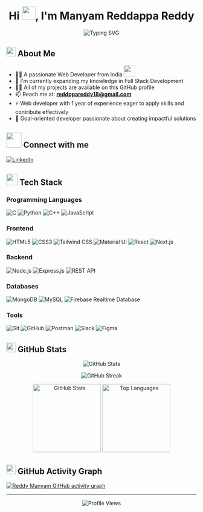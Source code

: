 <h1 align="center">Hi <img src="https://media.giphy.com/media/hvRJCLFzcasrR4ia7z/giphy.gif" width="35">, I'm Manyam Reddappa Reddy</h1>

<div align="center">
  <img src="https://i.pinimg.com/originals/e6/71/b0/e671b030905d5ca04572953a747facc7.gif" alt="Typing SVG" />
</div>



## <img src="https://media2.giphy.com/media/QssGEmpkyEOhBCb7e1/giphy.gif?cid=ecf05e47a0n3gi1bfqntqmob8g9aid1oyj2wr3ds3mg700bl&rid=giphy.gif" width="25"> About Me
- 👨‍💻 A passionate Web Developer from India <img src="https://media.giphy.com/media/WUlplcMpOCEmTGBtBW/giphy.gif" width="30">
- 🌱 I'm currently expanding my knowledge in Full Stack Development
- 👨‍💻 All of my projects are available on this GitHub profile
- 📫 Reach me at: **reddppareddy18@gmail.com**
- ⚡ Web developer with 1 year of experience eager to apply skills and contribute effectively
- 🎯 Goal-oriented developer passionate about creating impactful solutions

## <img src="https://media.giphy.com/media/LnQjpWaON8nhr21vNW/giphy.gif" width="40"> Connect with me
[![LinkedIn](https://img.shields.io/badge/LinkedIn-%230077B5.svg?logo=linkedin&logoColor=white)](https://www.linkedin.com/in/reddappa-reddy-manyam-b7032b202/)

## <img src="https://media.giphy.com/media/iY8CRBdQXODJSCERIr/giphy.gif" width="30"> Tech Stack

### Programming Languages
![C](https://img.shields.io/badge/c-%2300599C.svg?style=for-the-badge&logo=c&logoColor=white)
![Python](https://img.shields.io/badge/python-3670A0?style=for-the-badge&logo=python&logoColor=ffdd54) 
![C++](https://img.shields.io/badge/C%2B%2B-%2300599C.svg?style=for-the-badge&logo=c%2B%2B&logoColor=white)
![JavaScript](https://img.shields.io/badge/javascript-%23323330.svg?style=for-the-badge&logo=javascript&logoColor=%23F7DF1E) 

### Frontend
![HTML5](https://img.shields.io/badge/html5-%23E34F26.svg?style=for-the-badge&logo=html5&logoColor=white) 
![CSS3](https://img.shields.io/badge/css3-%231572B6.svg?style=for-the-badge&logo=css3&logoColor=white) 
![Tailwind CSS](https://img.shields.io/badge/tailwindcss-%2338B2AC.svg?style=for-the-badge&logo=tailwind-css&logoColor=white) 
![Material UI](https://img.shields.io/badge/Material%20UI-%230081CB.svg?style=for-the-badge&logo=mui&logoColor=white)
![React](https://img.shields.io/badge/react-%2320232a.svg?style=for-the-badge&logo=react&logoColor=%2361DAFB) 
![Next.js](https://img.shields.io/badge/next.js-%23000000.svg?style=for-the-badge&logo=next-dot-js&logoColor=white)

### Backend
![Node.js](https://img.shields.io/badge/node.js-%2343853D.svg?style=for-the-badge&logo=node-dot-js&logoColor=white)
![Express.js](https://img.shields.io/badge/express.js-%23404d59.svg?style=for-the-badge&logo=express&logoColor=%2361DAFB)
![REST API](https://img.shields.io/badge/REST%20API-%23000000.svg?style=for-the-badge&logo=api&logoColor=white)

### Databases
![MongoDB](https://img.shields.io/badge/MongoDB-%234ea94b.svg?style=for-the-badge&logo=mongodb&logoColor=white)
![MySQL](https://img.shields.io/badge/mysql-%2300f.svg?style=for-the-badge&logo=mysql&logoColor=white)
![Firebase Realtime Database](https://img.shields.io/badge/Firebase-%23FFCA28.svg?style=for-the-badge&logo=firebase&logoColor=white)

### Tools
![Git](https://img.shields.io/badge/git-%23F05033.svg?style=for-the-badge&logo=git&logoColor=white)
![GitHub](https://img.shields.io/badge/github-%23121011.svg?style=for-the-badge&logo=github&logoColor=white)
![Postman](https://img.shields.io/badge/postman-%23FF6C37.svg?style=for-the-badge&logo=postman&logoColor=white)
![Slack](https://img.shields.io/badge/slack-%4A154B.svg?style=for-the-badge&logo=slack&logoColor=white)
![Figma](https://img.shields.io/badge/figma-%23F24E1E.svg?style=for-the-badge&logo=figma&logoColor=white)

## <img src="https://media.giphy.com/media/IeRdg7gLkfK1ly2mFU/giphy.gif" width="25"> GitHub Stats

<p align="center">
  <img src="https://github-profile-summary-cards.vercel.app/api/cards/profile-details?username=reddymanyam&theme=radical" alt="GitHub Stats" />
</p>

<p align="center">
  <img src="https://github-readme-streak-stats.herokuapp.com/?user=reddymanyam&theme=radical" alt="GitHub Streak" />
</p>

<p align="center">
  <img height="180em" src="https://github-readme-stats.vercel.app/api?username=reddymanyam&show_icons=true&theme=radical" alt="GitHub Stats" />
  <img height="180em" src="https://github-readme-stats.vercel.app/api/top-langs/?username=reddymanyam&layout=compact&theme=radical" alt="Top Languages" />
</p>

## <img src="https://media.giphy.com/media/5WJ6SOKeNKrSzblU4R/giphy.gif" width="25"> GitHub Activity Graph

[![Reddy Manyam GitHub activity graph](https://github-readme-activity-graph.vercel.app/graph?username=reddymanyam&theme=radical)](https://github.com/ashutosh00710/github-readme-activity-graph)

---

<div align="center">
  <img src="https://komarev.com/ghpvc/?username=reddappareddy&style=flat-square&color=blue" alt="Profile Views">
</div>
